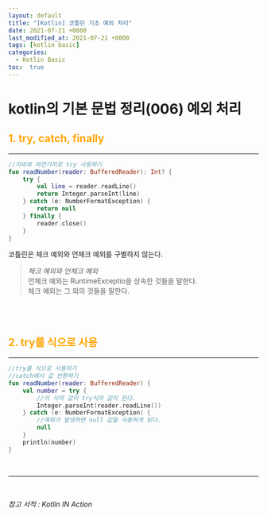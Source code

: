 ```yaml
---
layout: default
title: "[Kotlin] 코틀린 기초 예외 처리"
date: 2021-07-21 +0800
last_modified_at: 2021-07-21 +0800
tags: [kotlin basic]
categories:
  - Kotlin Basic
toc:  true
---
```


# kotlin의 기본 문법 정리(006) 예외 처리

## <span style="color:orange">1. try, catch, finally</span>  
---  

```kotlin
//자바와 마찬가지로 try 사용하기
fun readNumber(reader: BufferedReader): Int? {
    try {
        val line = reader.readLine()
        return Integer.parseInt(line)
    } catch (e: NumberFormatException) {
        return null
    } finally {
        reader.close()
    }
}
```

코틀린은 체크 예외와 언체크 예외를 구별하지 않는다. 
> _체크 예외와 언체크 예외_  
> 언체크 예외는 RuntimeExceptio을 상속한 것들을 말한다.  
> 체크 예외는 그 외의 것들을 말한다.  

<br><br>

## <span style="color:orange">2. try를 식으로 사용</span>
---

```kotlin
//try를 식으로 사용하기
//catch에서 값 반환하기
fun readNumber(reader: BufferedReader) {
    val number = try {
        //이 식의 값이 try식의 값이 된다.
        Integer.parseInt(reader.readLine())
    } catch (e: NumberFormatException) {
        //예외가 발생하면 null 값을 사용하게 된다.
        null
    }
    println(number)
}
```

<br>

---

<br>

*참고 서적 : Kotlin IN Action*